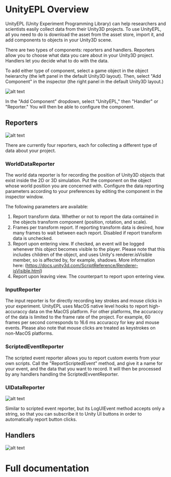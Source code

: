 # UnityEPL Overview
UnityEPL (Unity Experiment Programming Library) can help researchers and scientists easily collect data from their Unity3D projects.  To use UnityEPL, all you need to do is download the asset from the asset store, import it, and add components to objects in your Unity3D scene.

There are two types of components: reporters and handlers.  Reporters allow you to choose what data you care about in your Unity3D project.  Handlers let you decide what to do with the data.

To add either type of component, select a game object in the object heierarchy (the left panel in the default Unity3D layout).  Then, select "Add Component" in the inspector (the right panel in the default Unity3D layout.)

![alt text](https://github.com/pennmem/UnityEPL/blob/master/images/add_component.png "Adding a UnityEPL component")

In the "Add Component" dropdown, select "UnityEPL," then "Handler" or "Reporter."  You will then be able to configure the component.

## Reporters

![alt text](https://github.com/pennmem/UnityEPL/blob/master/images/reporters.png "UnityEPL data reporters")

There are currently four reporters, each for collecting a different type of data about your project.

### WorldDataReporter

The world data reporter is for recording the position of Unity3D objects that exist inside the 2D or 3D simulation.  Put the component on the object whose world position you are concerned with.  Configure the data reporting parameters according to your preferences by editing the component in the inspector window.

The following parameters are available:
1. Report transform data. Whether or not to report the data contained in the objects transform component (position, rotation, and scale).
2. Frames per transform report.  If reporting transform data is desired, how many frames to wait between each report.  Disabled if report transform data is unchecked.
3. Report upon entering view.  If checked, an event will be logged whenever this object becomes visible to the player.  Please note that this includes children of the object, and uses Unity's renderer.isVisible member, so is affected by, for example, shadows.  More information here: (https://docs.unity3d.com/ScriptReference/Renderer-isVisible.html)
4. Report upon leaving view.  The counterpart to report upon entering view.

### InputReporter

The input reporter is for directly recording key strokes and mouse clicks in your experiment.  UnityEPL uses MacOS native level hooks to report high-accuraccy data on the MacOS platform.  For other platforms, the accuraccy of the data is limited to the frame rate of the project.  For example, 60 frames per second corresponds to 16.6 ms accuraccy for key and mouse events.  Please also note that mouse clicks are treated as keystrokes on non-MacOS platforms.

### ScriptedEventReporter

The scripted event reporter allows you to report custom events from your own scripts.  Call the "ReportScriptedEvent" method, and give it a name for your event, and the data that you want to record.  It will then be processed by any handlers handling the ScriptedEvventReporter.

### UIDataReporter

![alt text](https://github.com/pennmem/UnityEPL/blob/master/images/uidatareporter.png "UnityEPL UIDataReporter usage")

Similar to scripted event reporter, but its LogUIEvent method accepts only a string, so that you can subscribe it to Unity UI buttons in order to automatically report button clicks.

## Handlers

![alt text](https://github.com/pennmem/UnityEPL/blob/master/images/handlers.png "UnityEPL data handlers")

# Full documentation

